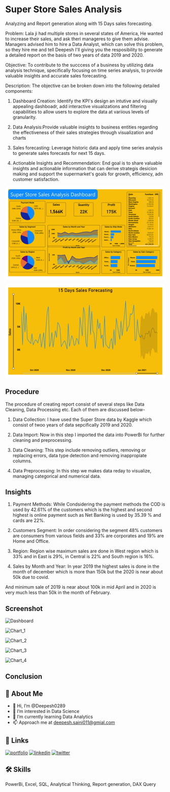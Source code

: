 
# Super Store Sales Analysis
Analyzing and Report generation along with 15 Days sales forecasting.

Problem: Lala ji had multiple stores in several states of America, He wanted to increase their sales, and ask theri manageres to give them advise. Managers advised him to hire a Data Analyst, which can solve this problem, so they hire me and tell Deepesh I'll giving you the resposibility to generate a detailed report on the basis of two years of data 2019 and 2020.
 
 Objective: To contribute to the succcess of a business by utilizing data analysis technique, specifically focusing on time series analysis, to provide valuable insights and accurate sales forecasting.

 Description: The objective can be broken down into the following detailed components:
 1. Dashboard Creation: Identify the KPI's design an intutive and visually appealing dashboadr, add interactive visualizations and filtering capabilities to allow users to explore the data at variious levels of granularity.

 2. Data Analysis:Provide  valuable insights to business entities regarding the effectiveness of their sales strategies through visualization and charts

 3. Sales forecasting: Leverage historic data and apply time series analysis to generate sales forecasts for next 15 days.

 4. Actionable Insights and Recommendation: End goal is to share valuable insights and actionable information that can derive strategis desicion making and support the supermarket's goals for growth, efficiency, adn customer satisfaction.

![Dashboard](https://github.com/Deepesh0289/SuperStore-Sales-Analysis/blob/main/Super%20Store%20Sales%20Analysis%20Report%20Generation/Sales%20Analysis%20Report_pages-to-jpg-0001.jpg)

![Chart 1](https://github.com/Deepesh0289/SuperStore-Sales-Analysis/blob/main/Super%20Store%20Sales%20Analysis%20Report%20Generation/Sales%20Analysis%20Report_pages-to-jpg-0002.jpg)



## Procedure

The procedure of creating report consist of several steps like Data Cleaning, Data Processing etc. Each of them are discussed below-

1. Data Collection: I have used the Super Store data by Kaggle which consist of twoo years of data sepcifically 2019 and 2020.

2. Data Import: Now in this step I imported the data into PowerBi for further cleaning and preprocessing.

3. Data Cleaning: This step include removing outliers, removing or replacing errors, data type detection and removing inappropiate columns.

4. Data Preprocessing: In this step we makes data reday to visualize, managing categorical and numerical data.
## Insights

1. Payment Methods: While Condsidering the payment methods the COD is used by 42.61% of the customers which is the highest and second highest is online payment such as Net Banking is used by 35.39 % and cards are 22%.

2. Customers Segment: In order considering the segment 48% customers are consumers from various fields and 33% are corporates and 19% are Home and Office.

3. Region: Region wise maximum sales are done in West region which is 33% and in East is 29%, in Central is 22% and South region is 16%.

4. Sales by Month and Year: In year 2019 the highest sales is done in the month of december which is more than 150k but the 2020 is near about 50k due to covid.

And minimum sale of 2019 is near about 100k in mid April and in 2020 is very much less than 50k in the month of February.

## Screenshot
![Dashboard](https://github.com/Deepesh0289/SuperStore-Sales-Analysis/assets/76846273/247ca3b9-6dc6-4fd2-8661-f91be5c023ca)

![Chart_1](https://github.com/Deepesh0289/SuperStore-Sales-Analysis/assets/76846273/f6f91685-2389-4954-9acd-2b06752a2839)

![Chart_2](https://github.com/Deepesh0289/SuperStore-Sales-Analysis/assets/76846273/616bee24-e858-4a93-9c8f-1353c701b662)

![Chart_3](https://github.com/Deepesh0289/SuperStore-Sales-Analysis/assets/76846273/39e84a5c-88de-421c-beaf-f9ab4f0a9315)

![Chart_4](https://github.com/Deepesh0289/SuperStore-Sales-Analysis/assets/76846273/7985b3a3-e9f6-4883-a9bd-31aa032443f8)


## Conclusion
## 🚀 About Me
- 👋 Hi, I’m @Deepesh0289
- 👀 I’m interested in Data Science
- 🌱 I’m currently learning Data Analytics
- 📫 Approach me at deepesh.saini011@gmial.com



## 🔗 Links
[![portfolio](https://img.shields.io/badge/my_portfolio-000?style=for-the-badge&logo=ko-fi&logoColor=white)](https://katherineoelsner.com/)
[![linkedin](https://img.shields.io/badge/linkedin-0A66C2?style=for-the-badge&logo=linkedin&logoColor=white)](https://www.linkedin.com/in/deepesh-saini-0289/)
[![twitter](https://img.shields.io/badge/twitter-1DA1F2?style=for-the-badge&logo=twitter&logoColor=white)](https://twitter.com/Deepesh0289?t=7R0Krl-H0wt7p7anZH1R1Q&s=08)


## 🛠 Skills
PowerBi, Excel, SQL, Analytical Thinking, Report generation, DAX Query












